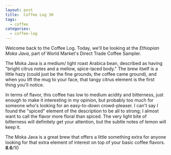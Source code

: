 ```yaml
---
layout: post
title:  Coffee Log 30
tags:
  - coffee
categories:
  - coffee-log
---
```


Welcome back to the Coffee Log. Today, we'll be looking at the
*Ethiopian Moka Java*, part of World Market's Direct Trade Coffee
Sampler.

<!-- MORE -->

The Moka Java is a medium/ light roast Arabica bean, described as
having "bright citrus notes and a mellow, spice-laced body." The brew
itself is a little hazy (could just be the fine grounds; the coffee
came ground), and when you lift the mug to your face, that tangy
citrus element is the first thing you'll notice.

In terms of flavor, this coffee has low to medium acidity and
bitterness, just enough to make it interesting in my opinion, but
probably too much for someone who's looking for an easy-to-down
crowd-pleaser. I can't say I found the "spiced" element of the
description to be all to strong; I almost want to call the flavor
more floral than spiced. The very light bite of bitterness will
definitely get your attention, but the subtle notes of lemon will
keep it.

The Moka Java is a great brew that offers a little something extra
for anyone looking for that extra element of interest on top of your
basic coffee flavors. **8.6**/10
